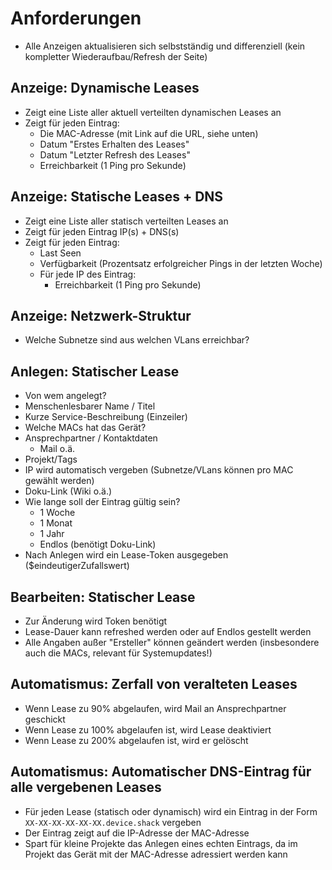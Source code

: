 # Anforderungen

- Alle Anzeigen aktualisieren sich selbstständig und differenziell (kein kompletter Wiederaufbau/Refresh der Seite)

## Anzeige: Dynamische Leases
- Zeigt eine Liste aller aktuell verteilten dynamischen Leases an
- Zeigt für jeden Eintrag:
  - Die MAC-Adresse (mit Link auf die URL, siehe unten)
  - Datum "Erstes Erhalten des Leases"
  - Datum "Letzter Refresh des Leases"
  - Erreichbarkeit (1 Ping pro Sekunde)

## Anzeige: Statische Leases + DNS
- Zeigt eine Liste aller statisch verteilten Leases an
- Zeigt für jeden Eintrag IP(s) + DNS(s)
- Zeigt für jeden Eintrag:
  - Last Seen
  - Verfügbarkeit (Prozentsatz erfolgreicher Pings in der letzten Woche)
  - Für jede IP des Eintrag:
    - Erreichbarkeit (1 Ping pro Sekunde)

## Anzeige: Netzwerk-Struktur
- Welche Subnetze sind aus welchen VLans erreichbar?

## Anlegen: Statischer Lease
- Von wem angelegt?
- Menschenlesbarer Name / Titel
- Kurze Service-Beschreibung (Einzeiler)
- Welche MACs hat das Gerät?
- Ansprechpartner / Kontaktdaten
  - Mail o.ä.
- Projekt/Tags
- IP wird automatisch vergeben (Subnetze/VLans können pro MAC gewählt werden)
- Doku-Link (Wiki o.ä.)
- Wie lange soll der Eintrag gültig sein?
  - 1 Woche
  - 1 Monat
  - 1 Jahr
  - Endlos (benötigt Doku-Link)
- Nach Anlegen wird ein Lease-Token ausgegeben ($eindeutigerZufallswert)

## Bearbeiten: Statischer Lease
- Zur Änderung wird Token benötigt
- Lease-Dauer kann refreshed werden oder auf Endlos gestellt werden
- Alle Angaben außer "Ersteller" können geändert werden (insbesondere auch die MACs, relevant für Systemupdates!)

## Automatismus: Zerfall von veralteten Leases
- Wenn Lease zu 90% abgelaufen, wird Mail an Ansprechpartner geschickt
- Wenn Lease zu 100% abgelaufen ist, wird Lease deaktiviert
- Wenn Lease zu 200% abgelaufen ist, wird er gelöscht

## Automatismus: Automatischer DNS-Eintrag für alle vergebenen Leases
- Für jeden Lease (statisch oder dynamisch) wird ein Eintrag in der Form `XX-XX-XX-XX-XX-XX.device.shack` vergeben
- Der Eintrag zeigt auf die IP-Adresse der MAC-Adresse
- Spart für kleine Projekte das Anlegen eines echten Eintrags, da im Projekt das Gerät mit der MAC-Adresse adressiert werden kann